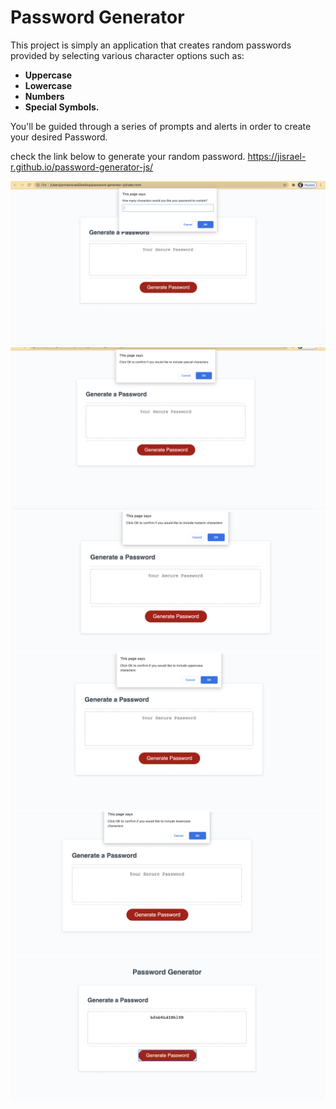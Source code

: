 # Password Generator 

This project is simply an application that creates random passwords provided by selecting various character  options such as:
* **Uppercase**
* **Lowercase**
* **Numbers**
* **Special Symbols.**
 
You'll be guided through a series of prompts and alerts in order to create your desired Password.

check the link below to generate your random password.
https://jisrael-r.github.io/password-generator-js/

<img src= "Assets/img:readme/promp.png">
<img src= "Assets/img:readme/symbols.png">
<img src= "Assets/img:readme/numbers.png">
<img src= "Assets/img:readme/upper.png">
<img src= "Assets/img:readme/Lower.png">
<img src="Assets/img:readme/Result.png">
